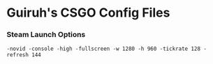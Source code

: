 # Guiruh's CSGO Config Files

### Steam Launch Options

`-novid -console -high -fullscreen -w 1280 -h 960 -tickrate 128 -refresh 144`
